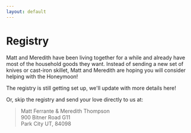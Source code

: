 ```yaml
---
layout: default
---
```


# Registry

Matt and Meredith have been living together for a while and already have most of the household goods they want. Instead of sending a new set of knives or cast-iron skillet, Matt and Meredith are hoping you will consider helping with the Honeymoon!

The registry is still getting set up, we'll update with more details here!

Or, skip the registry and send your love directly to us at:

> Matt Ferrante & Meredith Thompson  
> 900 Bitner Road G11  
> Park City UT, 84098
